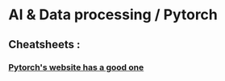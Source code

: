 # AI & Data processing / Pytorch

## Cheatsheets :

### [Pytorch's website has a good one](https://pytorch.org/tutorials/beginner/ptcheat.html)
